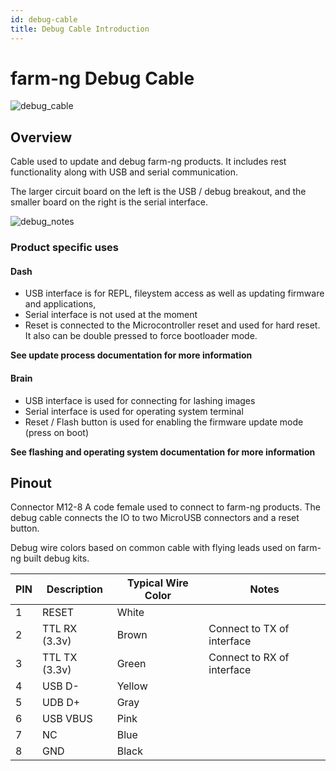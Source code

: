 ```yaml
---
id: debug-cable
title: Debug Cable Introduction
---
```


# farm-ng Debug Cable

![debug_cable](https://user-images.githubusercontent.com/53625197/187536591-042b7f19-c587-45d3-9079-74ec05d77b6e.jpeg)

## Overview

Cable used to update and debug farm-ng products. It includes rest functionality along with USB and serial communication. 

The larger circuit board on the left is the USB / debug breakout, and the smaller board on the right is the serial interface.

![debug_notes](https://user-images.githubusercontent.com/53625197/187536636-64878c45-0d4e-4275-b8b1-7c0b9dd9254f.jpeg)

### Product specific uses

#### Dash

- USB interface is for REPL, fileystem access as well as updating firmware and applications,
- Serial interface is not used at the moment
- Reset is connected to the Microcontroller reset and used for hard reset. It also can be double pressed to force bootloader mode. 

**See update process documentation for more information**

#### Brain

- USB interface is used for connecting for lashing images
- Serial interface is used for operating system terminal
- Reset / Flash button is used for enabling the firmware update mode (press on boot)

**See flashing and operating system documentation for more information**

## Pinout

Connector M12-8 A code female used to connect to farm-ng products. The debug cable connects the IO to two MicroUSB connectors and a reset button. 

Debug wire colors based on common cable with flying leads used on farm-ng built debug kits. 

| PIN | Description   | Typical Wire Color | Notes                      |
| --- | ------------- | ------------------ | -------------------------- |
| 1   | RESET         | White              |                            |
| 2   | TTL RX (3.3v) | Brown              | Connect to TX of interface |
| 3   | TTL TX (3.3v) | Green              | Connect to RX of interface |
| 4   | USB D-        | Yellow             |                            |
| 5   | UDB D+        | Gray               |                            |
| 6   | USB VBUS      | Pink               |                            |
| 7   | NC            | Blue               |                            |
| 8   | GND           | Black              |                            |



